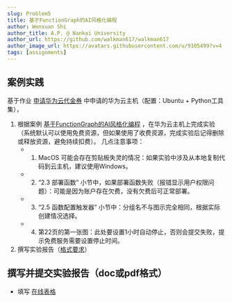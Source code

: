 ```yaml
---
slug: Problem5
title: 基于FunctionGraph的AI风格化编程
author: Wenxuan Shi
author_title: A.P. @ Nankai University
author_url: https://github.com/walkman617/walkman617
author_image_url: https://avatars.githubusercontent.com/u/9105499?v=4
tags: [assignments]
---
```


## 案例实践
基于作业 [申请华为云代金券](/blog/HuaweiCloud) 中申请的华为云主机（配置：Ubuntu + Python工具集），
1. 根据案例 [基于FunctionGraph的AI风格化编程](https://devstation.connect.huaweicloud.com/devdesktop/res_detail?id=3) ，在华为云主机上完成实验（系统默认可以使用免费资源，但如果使用了收费资源，完成实验后记得删除或释放资源，避免持续扣费）。
    几点注意事项：
    - 1) MacOS 可能会存在剪贴板失灵的情况：如果实验中涉及从本地复制代码到云主机，建议使⽤Windows。
    - 2) “2.3 部署函数” 小节中，如果部署函数失败（报错显示⽤户权限问题）：可能是因为账户存在⽋费，没有⽋费后可正常部署。
    - 3) “2.5 函数配置触发器” 小节中：分组名不与图示完全相同，根据实际创建情况选择。
    - 4) 第22页的第一张图：此处要设置1⼩时⾃动停⽌，否则会提交失败，提示免费服务需要设置停⽌时间。
2. 撰写实验报告（[格式要求](https://docs.qq.com/doc/DYnpza1ZBUXFkQndS)）

## 撰写并提交实验报告（doc或pdf格式）
- 填写 [在线表格](https://docs.qq.com/form/page/DYlBrT0hYeHN3UEZp) 
